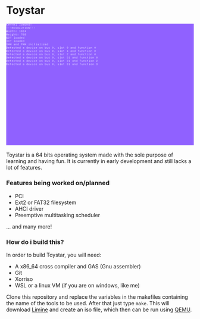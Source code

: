 # Toystar

![Toystar screenshot](/os.png?raw=true "Toystar screenshot")

Toystar is a 64 bits operating system made with the sole purpose of learning and having fun. It is currently in early development and still lacks a lot of features.

### Features being worked on/planned

- PCI
- Ext2 or FAT32 filesystem
- AHCI driver
- Preemptive multitasking scheduler

... and many more!

### How do i build this?

In order to build Toystar, you will need:

- A x86_64 cross compiler and GAS (Gnu assembler)
- Git
- Xorriso
- WSL or a linux VM (if you are on windows, like me)

Clone this repository and replace the variables in the makefiles containing the name of the tools to be used. After that just type `make`. This will download [Limine](https://github.com/limine-bootloader/limine) and create an iso file, which then can be run using [QEMU](https://www.qemu.org/).

